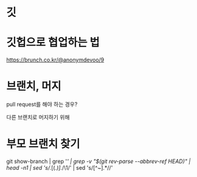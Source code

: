 # 깃 

# 깃헙으로 협업하는 법

https://brunch.co.kr/@anonymdevoo/9

# 브랜치, 머지

pull request를 해야 하는 경우?

다른 브랜치로 머지하기 위해

# 부모 브랜치 찾기

git show-branch | grep '*' | grep -v "$(git rev-parse --abbrev-ref HEAD)" | head -n1 | sed 's/.*\[\(.*\)\].*/\1/' | sed 's/[\^~].*//'
